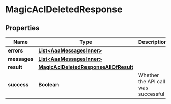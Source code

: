 

# MagicAclDeletedResponse


## Properties

| Name | Type | Description | Notes |
|------------ | ------------- | ------------- | -------------|
|**errors** | [**List&lt;AaaMessagesInner&gt;**](AaaMessagesInner.md) |  |  |
|**messages** | [**List&lt;AaaMessagesInner&gt;**](AaaMessagesInner.md) |  |  |
|**result** | [**MagicAclDeletedResponseAllOfResult**](MagicAclDeletedResponseAllOfResult.md) |  |  |
|**success** | **Boolean** | Whether the API call was successful |  |



